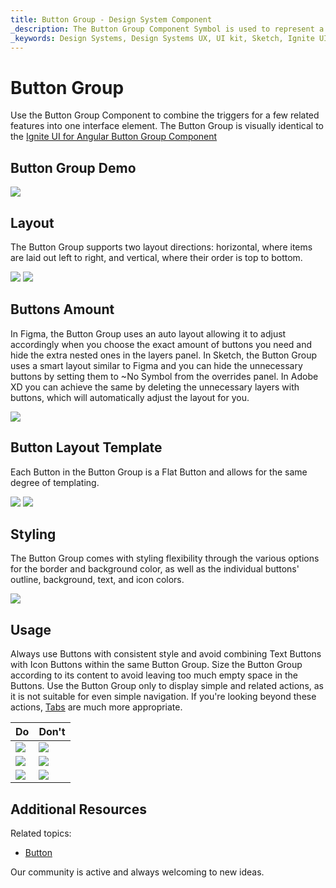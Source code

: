 ```yaml
---
title: Button Group - Design System Component
_description: The Button Group Component Symbol is used to represent a few simple actions that conceptually belong together. 
_keywords: Design Systems, Design Systems UX, UI kit, Sketch, Ignite UI for Angular, Sketch to Angular, Sketch to Angular, Angular, Angular Design System, Export code from Sketch, Design Kits for Angular, Sketch HTML, Sketch to HTML, Sketch UI kits
---
```


# Button Group

Use the Button Group Component to combine the triggers for a few related features into one interface element. The Button Group is visually identical to the [Ignite UI for Angular Button Group Component](https://www.infragistics.com/products/ignite-ui-angular/angular/components/button-group.html)

## Button Group Demo

<img class="responsive-img" src="../images/button-group_demo.png" srcset="../images/button-group_demo@2x.png 2x" />

## Layout

The Button Group supports two layout directions: horizontal, where items are laid out left to right, and vertical, where their order is top to bottom.

<img class="responsive-img" src="../images/button-group_horizontal.png" srcset="../images/button-group_horizontal@2x.png 2x" />
<img class="responsive-img" src="../images/button-group_vertical.png" srcset="../images/button-group_vertical@2x.png 2x" />

## Buttons Amount

In Figma, the Button Group uses an auto layout allowing it to adjust accordingly when you choose the exact amount of buttons you need and hide the extra nested ones in the layers panel. In Sketch, the Button Group uses a smart layout similar to Figma and you can hide the unnecessary buttons by setting them to ~No Symbol from the overrides panel. In Adobe XD you can achieve the same by deleting the unnecessary layers with buttons, which will automatically adjust the layout for you. 

<img class="responsive-img" src="../images/button-group_amount.png" srcset="../images/button-group_amount@2x.png 2x" />

## Button Layout Template

Each Button in the Button Group is a Flat Button and allows for the same degree of templating.

<img class="responsive-img" src="../images/button-group_text.png" srcset="../images/button-group_text@2x.png 2x" />
<img class="responsive-img" src="../images/button-group_icon.png" srcset="../images/button-group_icon@2x.png 2x" />

## Styling

The Button Group comes with styling flexibility through the various options for the border and background color, as well as the individual buttons' outline, background, text, and icon colors.

<img class="responsive-img" src="../images/button-group_styling.png" srcset="../images/button-group_styling@2x.png 2x" />

## Usage

Always use Buttons with consistent style and avoid combining Text Buttons with Icon Buttons within the same Button Group. Size the Button Group according to its content to avoid leaving too much empty space in the Buttons. Use the Button Group only to display simple and related actions, as it is not suitable for even simple navigation. If you're looking beyond these actions, [Tabs](tabs.md) are much more appropriate.

| Do                                  | Don't                                 |
| ----------------------------------- | ------------------------------------- |
| <img class="responsive-img" src="../images/button-group_do1.png" srcset="../images/button-group_do1@2x.png 2x" /> | <img class="responsive-img" src="../images/button-group_dont1.png" srcset="../images/button-group_dont1@2x.png 2x" /> |
| <img class="responsive-img" src="../images/button-group_do2.png" srcset="../images/button-group_do2@2x.png 2x" /> | <img class="responsive-img" src="../images/button-group_dont2.png" srcset="../images/button-group_dont2@2x.png 2x" /> |
| <img class="responsive-img" src="../images/button-group_do3.png" srcset="../images/button-group_do3@2x.png 2x" /> | <img class="responsive-img" src="../images/button-group_dont3.png" srcset="../images/button-group_dont3@2x.png 2x" /> |

## Additional Resources

Related topics:

- [Button](button.md)
  <div class="divider--half"></div>

Our community is active and always welcoming to new ideas.

